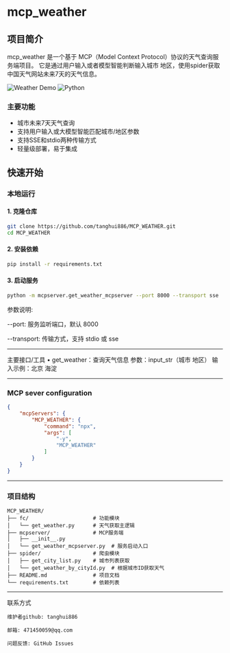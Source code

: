 # mcp_weather

## 项目简介

mcp_weather 是一个基于 MCP（Model Context Protocol）协议的天气查询服务端项目。
它是通过用户输入或者模型智能判断输入城市 地区，使用spider获取中国天气网站未来7天的天气信息。

![Weather Demo](https://img.shields.io/badge/version-1.0.0-blue) 
![Python](https://img.shields.io/badge/Python-3.13%2B-green)
### 主要功能

- 城市未来7天天气查询
- 支持用户输入或大模型智能匹配城市/地区参数
- 支持SSE和stdio两种传输方式
- 轻量级部署，易于集成

## 快速开始

### 本地运行

#### 1. 克隆仓库
```bash
git clone https://github.com/tanghui886/MCP_WEATHER.git
cd MCP_WEATHER
```
#### 2. 安装依赖
```bash
pip install -r requirements.txt
```
#### 3. 启动服务
```bash
python -m mcpserver.get_weather_mcpserver --port 8000 --transport sse
```
参数说明:

--port: 服务监听端口，默认 8000

--transport: 传输方式，支持 stdio 或 sse
________________________________________
主要接口/工具
•	get_weather：查询天气信息
		参数：input_str（城市 地区）
		输入示例：北京 海淀
________________________________________
### MCP sever configuration

~~~json
{
    "mcpServers": {
        "MCP_WEATHER": {
            "command": "npx",
            "args": [
                "-y",
                "MCP_WEATHER"
            ]
        }
    }
}
~~~
________________________________________
### 项目结构
~~~text
MCP_WEATHER/
├── fc/                     # 功能模块
│   └── get_weather.py      # 天气获取主逻辑
├── mcpserver/              # MCP服务端
│   ├── __init__.py
│   └── get_weather_mcpserver.py  # 服务启动入口
├── spider/                 # 爬虫模块
│   ├── get_city_list.py    # 城市列表获取
│   └── get_weather_by_cityId.py  # 根据城市ID获取天气
├── README.md               # 项目文档
└── requirements.txt        # 依赖列表
~~~
________________________________________
联系方式
~~~text
维护者github: tanghui886

邮箱: 471450059@qq.com

问题反馈: GitHub Issues
~~~
